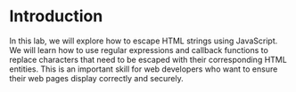 # Introduction

In this lab, we will explore how to escape HTML strings using JavaScript. We will learn how to use regular expressions and callback functions to replace characters that need to be escaped with their corresponding HTML entities. This is an important skill for web developers who want to ensure their web pages display correctly and securely.
